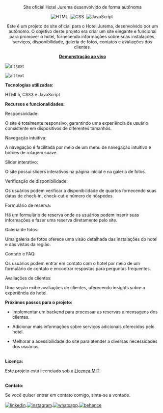 <div align="center">

Site oficial Hotel Jurema desenvolvido de forma autônoma

![HTML](https://img.shields.io/badge/-HTML-0D1117?style=for-the-badge&logo=html5&labelColor=0D1117)&nbsp;
![CSS](https://img.shields.io/badge/-CSS-0D1117?style=for-the-badge&logo=CSS3&logoColor=blue&labelColor=0D1117)&nbsp;
![JavaScript](https://img.shields.io/badge/-javascript-0D1117?style=for-the-badge&logo=javascript&logoColor=yellow&labelColor=0D1117)&nbsp;

<p>Este é um projeto de site oficial para o Hotel Jurema, desenvolvido por um autônomo. O objetivo deste projeto era criar um site elegante e funcional para promover o hotel, fornecendo informações sobre suas instalações, serviços, disponibilidade, galeria de fotos, contatos e avaliações dos clientes.</p>

<a href="https://juremahotel.netlify.app/"><strong>Demonstração ao vivo</strong></a>
</div>

![alt text](preview.jpg)

![alt text](preview-responsive.jpg)

<b>Tecnologias utilizadas:</b>

HTML5, CSS3 e JavaScript

<b>Recursos e funcionalidades:</b>

Responsividade: 

O site é totalmente responsivo, garantindo uma experiência de usuário consistente em dispositivos de diferentes tamanhos.

Navegação intuitiva: 

A navegação é facilitada por meio de um menu de navegação intuitivo e botões de rolagem suave.

Slider interativo: 

O site possui sliders interativos na página inicial e na galeria de fotos.

Verificação de disponibilidade: 

Os usuários podem verificar a disponibilidade de quartos fornecendo suas datas de check-in, check-out e número de hóspedes.

Formulário de reserva: 

Há um formulário de reserva onde os usuários podem inserir suas informações e fazer uma reserva diretamente pelo site.

Galeria de fotos: 

Uma galeria de fotos oferece uma visão detalhada das instalações do hotel e das vistas da região.

Contato e FAQ: 

Os usuários podem entrar em contato com o hotel por meio de um formulário de contato e encontrar respostas para perguntas frequentes.

Avaliações de clientes: 

Uma seção exibe avaliações de clientes, oferecendo insights sobre a experiência do hotel.

<b>Próximos passos para o projeto:</b>

- Implementar um backend para processar as reservas e mensagens dos clientes.

- Adicionar mais informações sobre serviços adicionais oferecidos pelo hotel.

- Melhorar a acessibilidade do site para atender a diversas necessidades dos usuários.</br></br>

<b>Licença:</b>

Este projeto está licenciado sob a [Licença MIT](LICENSE).

<br><b>Contato:</b>

<p>Se você quiser entrar em contato comigo, sinta-se a vontade.</p> 

<a href="https://linkedin.com/in/danielengineer" target="_blank">
  <img align="center" src="https://img.shields.io/badge/ - LinkedIn-05122A?style=flat&logo=linkedin" alt="linkedin"/>
</a>
 <a href="https://instagram.com/danielengineer_" target="_blank">
 <img align="center" src="https://img.shields.io/badge/ - Instagram-05122A?style=flat&logo=instagram" alt="instagram"/>
</a>
 <a href="https://wa.me/77999109489" target="_blank">
 <img align="center" src="https://img.shields.io/badge/-Whatsapp-05122A?style=flat&logo=whatsapp" alt="whatsapp"/>
</a>
<a href="https://www.behance.net/danielengineer_" target="_blank">
 <img align="center" src="https://img.shields.io/badge/-behance-05122A?style=flat&logo=behance" alt="behance"/>
</a>